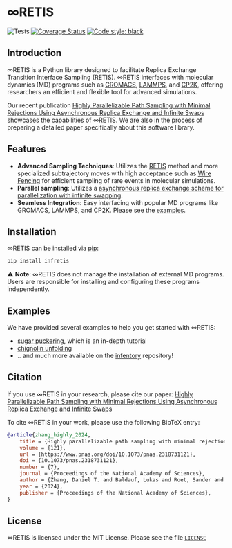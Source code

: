 # &infin;RETIS
![Tests](https://github.com/infretis/infretis/actions/workflows/test.yaml/badge.svg)
[![Coverage Status](https://coveralls.io/repos/github/infretis/infretis/badge.svg?branch=main)](https://coveralls.io/github/infretis/infretis?branch=main)
[![Code style: black](https://img.shields.io/badge/code%20style-black-000000.svg)](https://github.com/psf/black)

## Introduction
∞RETIS is a Python library designed to facilitate Replica Exchange Transition Interface Sampling (RETIS).
∞RETIS interfaces with molecular dynamics (MD) programs such as
[GROMACS](https://www.gromacs.org/), [LAMMPS](https://www.lammps.org/), and [CP2K](https://www.cp2k.org/), offering researchers an
efficient and flexible tool for advanced simulations.

Our recent publication
[Highly Parallelizable Path Sampling with Minimal Rejections Using Asynchronous Replica Exchange and Infinite Swaps](https://www.pnas.org/doi/10.1073/pnas.2318731121)
showcases the capabilities of ∞RETIS.
We are also in the process of preparing a detailed paper specifically about this software library.

## Features
- **Advanced Sampling Techniques**: Utilizes the [RETIS](https://doi.org/10.1103/PhysRevLett.98.268301) method
  and more specialized subtrajectory moves with high acceptance such as [Wire Fencing](https://doi.org/10.1063/5.0127249) for
  efficient sampling of rare events in molecular simulations.
- **Parallel sampling**: Utilizes a [asynchronous replica exchange scheme for parallelization with infinite swapping](https://doi.org/10.1021/acs.jpca.2c06004).
- **Seamless Integration**: Easy interfacing with popular MD programs like GROMACS, LAMMPS, and CP2K. Please see the [examples](#Examples).


## Installation
∞RETIS can be installed via [pip](https://pypi.org/project/infretis/):

```bash
pip install infretis
```

⚠️ **Note**: ∞RETIS does not manage the installation of external MD programs. Users are responsible for installing and configuring these programs independently.




## Examples

We have provided several examples to help you get started with ∞RETIS:

* [sugar puckering](/examples/gromacs/puckering/), which is an in-depth tutorial
* [chignolin unfolding](https://github.com/infretis/infentory/tree/main/chignolin)
* .. and much more available on the [infentory](https://github.com/infretis/infentory/) repository!


## Citation

If you use ∞RETIS in your research, please cite our paper:
[Highly Parallelizable Path Sampling with Minimal Rejections Using Asynchronous Replica Exchange and Infinite Swaps](https://www.pnas.org/doi/10.1073/pnas.2318731121)

To cite ∞RETIS in your work, please use the following BibTeX entry:

```bibtex
@article{zhang_highly_2024,
	title = {Highly parallelizable path sampling with minimal rejections using asynchronous replica exchange and infinite swaps},
	volume = {121},
	url = {https://www.pnas.org/doi/10.1073/pnas.2318731121},
	doi = {10.1073/pnas.2318731121},
	number = {7},
	journal = {Proceedings of the National Academy of Sciences},
	author = {Zhang, Daniel T. and Baldauf, Lukas and Roet, Sander and Lervik, Anders and van Erp, Titus S.},
	year = {2024},
	publisher = {Proceedings of the National Academy of Sciences},
}
```

## License

∞RETIS is licensed under the MIT License. Please see the file [`LICENSE`](LICENSE)
